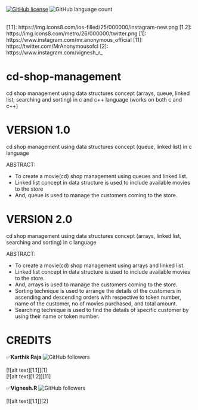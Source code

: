 [![GitHub license](https://img.shields.io/github/license/codervignesh/cd-shop-management?style=plastic)](https://github.com/codervignesh/cd-shop-management/blob/master/LICENSE)
![GitHub language count](https://img.shields.io/github/languages/count/codervignesh/cd-shop-management?style=plastic)

<br/>
[1.1]: https://img.icons8.com/ios-filled/25/000000/instagram-new.png
[1.2]: https://img.icons8.com/metro/26/000000/twitter.png
[1]: https://www.instagram.com/mr.anonymous_official
[11]: https://twitter.com/MrAnonymousofcl
[2]: https://www.instagram.com/vignesh_r_


# cd-shop-management
cd shop management using data structures concept (arrays, queue, linked list, searching and sorting) in c and c++ language
(works on both c and c++)

# VERSION 1.0
cd shop management using data structures concept (queue, linked list) in c language

ABSTRACT:<br/>
*	To create a movie(cd) shop management using queues and linked list.<br/>
*	Linked list concept in data structure is used to include available movies to the store<br/>
*	And, queue is used to manage the customers coming to the store.<br/>


# VERSION 2.0
cd shop management using data structures concept (arrays, linked list, searching and sorting) in c language

ABSTRACT:<br/>
*	To create a movie(cd) shop management using arrays and linked list.<br/>
*	Linked list concept in data structure is used to include available movies to the store. <br/>
*	And, arrays is used to manage the customers coming to the store.<br/>
*	Sorting technique is used to arrange the details of the customers in ascending and descending orders with respective to token number,    name of the customer, no of movies purchased, and total amount. <br/>
*	Searching technique is used to find the details of specific customer by using their name or token number. <br/>


# CREDITS
:white_check_mark:**Karthik Raja**
![GitHub followers](https://img.shields.io/github/followers/mr-anonymous-official?label=mr-anonymous-official&style=social) <br/>
<br/>
[![alt text][1.1]][1]<br/>[![alt text][1.2]][11] <br/>

:white_check_mark:**Vignesh.R**
![GitHub followers](https://img.shields.io/github/followers/codervignesh?label=codervignesh&style=social)  <br/>
<br/>
[![alt text][1.1]][2]<br/>
